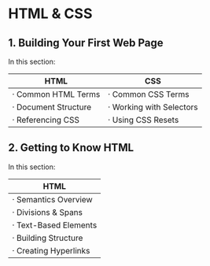 # HTML & CSS

## 1. Building Your First Web Page

In this section:

| HTML | CSS |
|------|-----|
| &#183; Common HTML Terms   | &#183; Common CSS Terms
| &#183; Document Structure  | &#183; Working with Selectors
| &#183; Referencing CSS     | &#183; Using CSS Resets

## 2. Getting to Know HTML

In this section:

| HTML |
|------|
| &#183; Semantics Overview
| &#183; Divisions & Spans
| &#183; Text-Based Elements
| &#183; Building Structure
| &#183; Creating Hyperlinks
